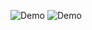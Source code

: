<img alt="Demo" src="http://imgur.com/ikTczyR.png" /> <img alt="Demo" src="http://imgur.com/cYwB7Il.png" />